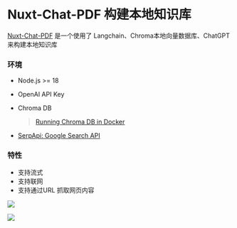 # Nuxt-Chat-PDF 构建本地知识库 

[Nuxt-Chat-PDF](https://github.com/AuYuHui/nuxt-chat-pdf)  是一个使用了 Langchain、Chroma本地向量数据库、ChatGPT 来构建本地知识库


### 环境
- Node.js >= 18
- OpenAI API Key
- Chroma DB
  
  > [Running Chroma DB in Docker](https://docs.trychroma.com/usage-guide#running-chroma-in-clientserver-mode)

- [SerpApi: Google Search API](https://serpapi.com/)



### 特性

- 支持流式
- 支持联网
- 支持通过URL 抓取网页内容



![](https://s2.loli.net/2023/07/10/X3nKZgFOtNoilEJ.png)

![](https://s2.loli.net/2023/07/10/OpKqedjzU5PQcto.png)



